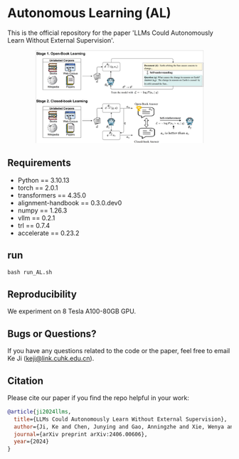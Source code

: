 # Autonomous Learning (AL)
This is the official repository for the paper 'LLMs Could Autonomously Learn Without External Supervision'.
<div align=center>
<img src="./image/AL_Overview.png" width = "75%" alt="Autonomous Learning" align=center/>
</div>

## Requirements

* Python == 3.10.13
* torch == 2.0.1
* transformers == 4.35.0
* alignment-handbook == 0.3.0.dev0
* numpy == 1.26.3
* vllm == 0.2.1
* trl == 0.7.4
* accelerate == 0.23.2

## run
```
bash run_AL.sh
```


## Reproducibility
We experiment on 8 Tesla A100-80GB GPU.

## Bugs or Questions?
If you have any questions related to the code or the paper, feel free to email Ke Ji (keji@link.cuhk.edu.cn).

## Citation
Please cite our paper if you find the repo helpful in your work:

```bibtex
@article{ji2024llms,
  title={LLMs Could Autonomously Learn Without External Supervision},
  author={Ji, Ke and Chen, Junying and Gao, Anningzhe and Xie, Wenya and Wan, Xiang and Wang, Benyou},
  journal={arXiv preprint arXiv:2406.00606},
  year={2024}
}
```
